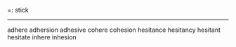 =: stick

---
adhere
adhersion
adhesive
cohere
cohesion
hesitance
hesitancy
hesitant
hesitate
inhere
inhesion
